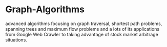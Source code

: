# Graph-Algorithms

advanced algorithms focusing on graph traversal, shortest path problems, spanning trees and maximum flow problems and a lots of its applications from Google Web Crawler to taking advantage of stock market arbitrage situations. 
